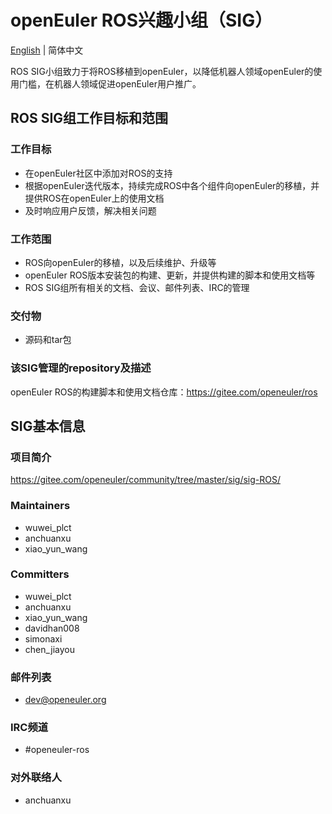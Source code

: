 # openEuler ROS兴趣小组（SIG）
[English](./sig-ROS.md) | 简体中文

ROS SIG小组致力于将ROS移植到openEuler，以降低机器人领域openEuler的使用门槛，在机器人领域促进openEuler用户推广。


## ROS SIG组工作目标和范围

### 工作目标

 - 在openEuler社区中添加对ROS的支持
 - 根据openEuler迭代版本，持续完成ROS中各个组件向openEuler的移植，并提供ROS在openEuler上的使用文档
 - 及时响应用户反馈，解决相关问题

### 工作范围

 - ROS向openEuler的移植，以及后续维护、升级等
 - openEuler ROS版本安装包的构建、更新，并提供构建的脚本和使用文档等
 - ROS SIG组所有相关的文档、会议、邮件列表、IRC的管理

### 交付物

- 源码和tar包

### 该SIG管理的repository及描述

openEuler ROS的构建脚本和使用文档仓库：https://gitee.com/openeuler/ros

## SIG基本信息

### 项目简介

https://gitee.com/openeuler/community/tree/master/sig/sig-ROS/

### Maintainers
- wuwei_plct
- anchuanxu
- xiao_yun_wang

### Committers
- wuwei_plct
- anchuanxu
- xiao_yun_wang
- davidhan008
- simonaxi
- chen_jiayou

### 邮件列表
- dev@openeuler.org

### IRC频道
- #openeuler-ros

### 对外联络人
- anchuanxu
